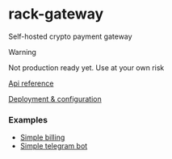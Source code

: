 # rack-gateway
 Self-hosted crypto payment gateway 

> [!WARNING]
> Not production ready yet. Use at your own risk

[Api reference](https://github.com/rackcash/http-api)

[Deployment & configuration](https://github.com/rackcash/rack-infra)


### Examples
 - [Simple billing](https://github.com/rackcash/rack-gateway/tree/main/examples/simple-billing)   
 - [Simple telegram bot](https://github.com/rackcash/rack-gateway/tree/main/examples/simple-telegram-bot)    